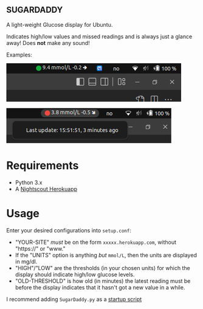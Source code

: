 ## SUGARDADDY
 A light-weight Glucose display for Ubuntu.

 Indicates high/low values and missed readings and is always just a glance away! Does __not__ make any sound!

Examples:

![Example](/media/example1.png) 

![Example of low](/media/example2.png)
# Requirements
 - Python 3.x
 - A [Nightscout Herokuapp](https://nightscout.github.io/vendors/heroku/new_user/)

# Usage
Enter your desired configurations into `setup.conf`:
- "YOUR-SITE" _must_ be on the form `xxxxx.herokuapp.com`, without "https://" or "www."
- If the "UNITS" option is anything _but_ `mmol/L`, then the units are displayed in mg/dl.
- "HIGH"/"LOW" are the thresholds (in your chosen units) for which the display should indicate high/low glucose levels.
- "OLD-THRESHOLD" is how old (in minutes) the latest reading must be before the display indicates that it hasn't got a new value in a while.

I recommend adding `SugarDaddy.py` as a [startup script](https://linuxconfig.org/how-to-run-script-on-startup-on-ubuntu-20-04-focal-fossa-server-desktop)
